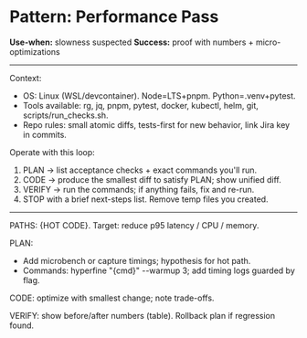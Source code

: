 # Pattern: Performance Pass

**Use-when:** slowness suspected
**Success:** proof with numbers + micro-optimizations

---

Context:
- OS: Linux (WSL/devcontainer). Node=LTS+pnpm. Python=.venv+pytest.
- Tools available: rg, jq, pnpm, pytest, docker, kubectl, helm, git, scripts/run_checks.sh.
- Repo rules: small atomic diffs, tests-first for new behavior, link Jira key in commits.

Operate with this loop:
1) PLAN → list acceptance checks + exact commands you'll run.
2) CODE → produce the smallest diff to satisfy PLAN; show unified diff.
3) VERIFY → run the commands; if anything fails, fix and re-run.
4) STOP with a brief next-steps list. Remove temp files you created.

---

PATHS: {HOT CODE}. Target: reduce p95 latency / CPU / memory.

PLAN:
- Add microbench or capture timings; hypothesis for hot path.
- Commands: hyperfine "{cmd}" --warmup 3; add timing logs guarded by flag.

CODE: optimize with smallest change; note trade-offs.

VERIFY: show before/after numbers (table). Rollback plan if regression found.
